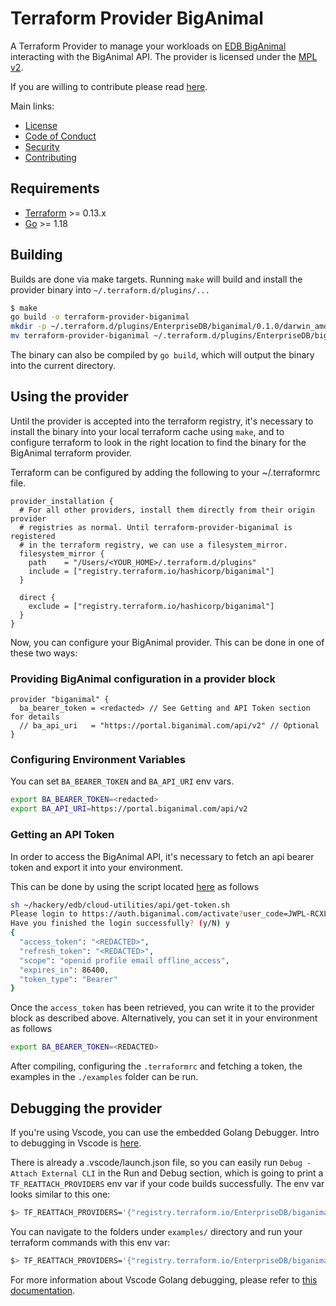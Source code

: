 # Terraform Provider BigAnimal

A Terraform Provider to manage your workloads on [EDB BigAnimal](https://www.enterprisedb.com/products/biganimal-cloud-postgresql) interacting with the BigAnimal API. The provider is licensed under the [MPL v2](https://www.mozilla.org/en-US/MPL/2.0/).

If you are willing to contribute please read [here](./CONTRIBUTING.md).

Main links:

- [License](./LICENSE)
- [Code of Conduct](./CODE_OF_CONDUCT.md)
- [Security](./SECURITY.md)
- [Contributing](./CONTRIBUTING.md)

## Requirements

- [Terraform](https://www.terraform.io/downloads.html) >= 0.13.x
- [Go](https://golang.org/doc/install) >= 1.18

## Building

Builds are done via make targets.  Running `make` will build and install the provider binary into `~/.terraform.d/plugins/...`

```bash
$ make
go build -o terraform-provider-biganimal
mkdir -p ~/.terraform.d/plugins/EnterpriseDB/biganimal/0.1.0/darwin_amd64
mv terraform-provider-biganimal ~/.terraform.d/plugins/EnterpriseDB/biganimal/0.1.0/darwin_amd64
```

The binary can also be compiled by `go build`, which will output the binary into the current directory.

## Using the provider

Until the provider is accepted into the terraform registry, it's necessary to install the binary into your local terraform cache using `make`, and to configure terraform to look in the right location to find the binary for the BigAnimal terraform provider.

Terraform can be configured by adding the following to your ~/.terraformrc file.

```hcl
provider_installation {
  # For all other providers, install them directly from their origin provider
  # registries as normal. Until terraform-provider-biganimal is registered 
  # in the terraform registry, we can use a filesystem_mirror.
  filesystem_mirror {
    path    = "/Users/<YOUR_HOME>/.terraform.d/plugins"
    include = ["registry.terraform.io/hashicorp/biganimal"]
  }

  direct {
    exclude = ["registry.terraform.io/hashicorp/biganimal"]
  }
}
```

Now, you can configure your BigAnimal provider. This can be done in one of these two ways:

### Providing BigAnimal configuration in a provider block
```hcl
provider "biganimal" {
  ba_bearer_token = <redacted> // See Getting and API Token section for details
  // ba_api_uri   = "https://portal.biganimal.com/api/v2" // Optional
}
```
### Configuring Environment Variables

You can set `BA_BEARER_TOKEN` and `BA_API_URI` env vars.

```bash
export BA_BEARER_TOKEN=<redacted>
export BA_API_URI=https://portal.biganimal.com/api/v2
```

### Getting an API Token

In order to access the BigAnimal API, it's necessary to fetch an api bearer token and export it into your environment.

This can be done by using the script located [here](https://github.com/EnterpriseDB/cloud-utilities/blob/main/api/get-token.sh) as follows

```bash
sh ~/hackery/edb/cloud-utilities/api/get-token.sh
Please login to https://auth.biganimal.com/activate?user_code=JWPL-RCXL with your BigAnimal account
Have you finished the login successfully? (y/N) y
{
  "access_token": "<REDACTED>",
  "refresh_token": "<REDACTED>",
  "scope": "openid profile email offline_access",
  "expires_in": 86400,
  "token_type": "Bearer"
}
```

Once the `access_token` has been retrieved, you can write it to the provider block as described above.
Alternatively, you can set it in your environment as follows

```bash
export BA_BEARER_TOKEN=<REDACTED>
```

After compiling, configuring the `.terraformrc` and fetching a token, the examples in the `./examples` folder can be run.

## Debugging the provider

If you're using Vscode, you can use the embedded Golang Debugger. Intro to debugging in Vscode is [here](https://code.visualstudio.com/docs/editor/debugging).

There is already a .vscode/launch.json file, so you can easily run `Debug - Attach External CLI` in the Run and Debug section, which is going to print a `TF_REATTACH_PROVIDERS` env var if your code builds successfully. The env var looks similar to this one:

```bash
$> TF_REATTACH_PROVIDERS='{"registry.terraform.io/EnterpriseDB/biganimal":{"Protocol":"grpc","ProtocolVersion":5,"Pid":14123,"Test":true,"Addr":{"Network":"unix","String":"/var/folders/99/kt3b7rgn7wbcc55jt9zv_rch0000gn/T/plugin608643082"}}}'
```

You can navigate to the folders under `examples/` directory and run your terraform commands with this env var:

```bash
$> TF_REATTACH_PROVIDERS='{"registry.terraform.io/EnterpriseDB/biganimal":{"Protocol":"grpc","ProtocolVersion":5,"Pid":14123,"Test":true,"Addr":{"Network":"unix","String":"/var/folders/99/kt3b7rgn7wbcc55jt9zv_rch0000gn/T/plugin608643082"}}}' terraform plan
```

For more information about Vscode Golang debugging, please refer to [this documentation](https://github.com/golang/vscode-go/blob/master/docs/debugging.md).
